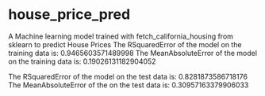 # house_price_pred
A Machine learning model trained with fetch_california_housing from sklearn to predict House Prices
The RSquaredError of the model on the training data is: 0.9465603571489998
The MeanAbsoluteError of the model on the training data is: 0.19026131182904052

The RSquaredError of the model on the test data is: 0.8281873586718176
The MeanAbsoluteError of the on the test data is: 0.30957163379906033
